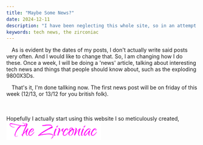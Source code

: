 ```yaml
---
title: "Maybe Some News?"
date: 2024-12-11
description: "I have been neglecting this whole site, so in an attempt to get it active again, let's do the neeewws"
keywords: tech news, the zirconiac
---
```

&emsp;As is evident by the dates of my posts, I don't actually write said posts very often. And I would like to change that. So, I am changing how I do these. Once a week, I will be doing a 'news' article, talking about interesting tech news and things that people should know about, such as the exploding 9800X3Ds.  

&emsp;That's it, I'm done tallking now. The first news post will be on friday of this week (12/13, or 13/12 for you british folk).  
&nbsp;  
&nbsp;  

Hopefully I actually start using this website I so meticulously created,  
<img src="https://github.com/ZirconiaCubed3v2/ZirconiaCubed3v2.github.io/blob/main/_images/sig.png?raw=true" alt="signature" style="width:250px;"/>

